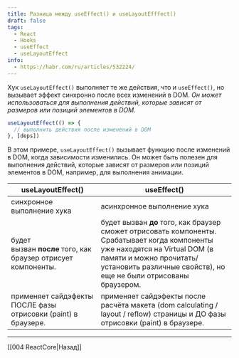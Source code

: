 ```yaml
---
title: Разница между useEffect() и useLayoutEfffect()
draft: false
tags:
  - React
  - Hooks
  - useEffect
  - useLayoutEffect
info:
  - https://habr.com/ru/articles/532224/
---
```

Хук `useLayoutEffect()` выполняет те же действия, что и `useEffect()`, но вызывает эффект синхронно после всех изменений в DOM. _Он может использоваться для выполнения действий, которые зависят от размеров или позиций элементов в DOM._

```jsx
useLayoutEffect(() => {
  // выполнить действия после изменений в DOM
}, [deps])
```

В этом примере, `useLayoutEffect()` вызывает функцию после изменений в DOM, когда зависимости изменились. Он может быть полезен для выполнения действий, которые зависят от размеров или позиций элементов в DOM, например, для выполнения анимации.

| useLayoutEffect()                                             | useEffect()                                                                                                                                                                                                                   |
| ------------------------------------------------------------- | ----------------------------------------------------------------------------------------------------------------------------------------------------------------------------------------------------------------------------- |
| синхронное выполнение хука                                    | асинхронное выполнение хука                                                                                                                                                                                                   |
| будет вызван **после** того, как браузер отрисует компоненты. | будет вызван **до** того, как браузер сможет отрисовать компоненты. Срабатывает когда компоненты уже находятся на Virtual DOM (в памяти и можно прочитать/установить различные свойств), но еще не были отрисованы браузером. |
| применяет сайдэфекты ПОСЛЕ фазы отрисовки (paint) в браузере. | применяет сайдэфекты после расчёта макета (dom calculating / layout / reflow) страницы и ДО фазы отрисовки (paint) в браузере.                                                                                                |

___

[[004 ReactCore|Назад]]
